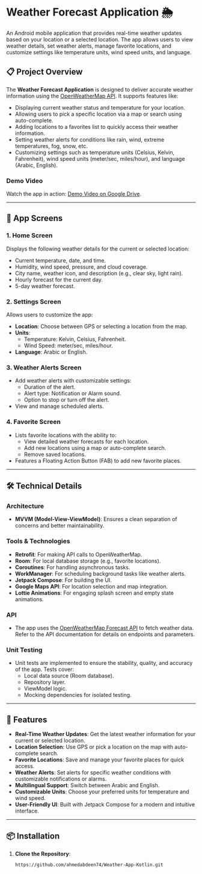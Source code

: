 # Weather Forecast Application 🌦️

An Android mobile application that provides real-time weather updates based on your location or a selected location. The app allows users to view weather details, set weather alerts, manage favorite locations, and customize settings like temperature units, wind speed units, and language.

## 📋 Project Overview

The **Weather Forecast Application** is designed to deliver accurate weather information using the [OpenWeatherMap API](https://openweathermap.org/api). It supports features like:

- Displaying current weather status and temperature for your location.
- Allowing users to pick a specific location via a map or search using auto-complete.
- Adding locations to a favorites list to quickly access their weather information.
- Setting weather alerts for conditions like rain, wind, extreme temperatures, fog, snow, etc.
- Customizing settings such as temperature units (Celsius, Kelvin, Fahrenheit), wind speed units (meter/sec, miles/hour), and language (Arabic, English).

### Demo Video
Watch the app in action: [Demo Video on Google Drive](https://drive.google.com/file/d/1-97vRFtzwuBhvp8Ufms00S3ofUBnM2K7/view?usp=sharing).

---

## 📱 App Screens

### 1. **Home Screen**
Displays the following weather details for the current or selected location:
- Current temperature, date, and time.
- Humidity, wind speed, pressure, and cloud coverage.
- City name, weather icon, and description (e.g., clear sky, light rain).
- Hourly forecast for the current day.
- 5-day weather forecast.

### 2. **Settings Screen**
Allows users to customize the app:
- **Location**: Choose between GPS or selecting a location from the map.
- **Units**:
  - Temperature: Kelvin, Celsius, Fahrenheit.
  - Wind Speed: meter/sec, miles/hour.
- **Language**: Arabic or English.

### 3. **Weather Alerts Screen**
- Add weather alerts with customizable settings:
  - Duration of the alert.
  - Alert type: Notification or Alarm sound.
  - Option to stop or turn off the alert.
- View and manage scheduled alerts.

### 4. **Favorite Screen**
- Lists favorite locations with the ability to:
  - View detailed weather forecasts for each location.
  - Add new locations using a map or auto-complete search.
  - Remove saved locations.
- Features a Floating Action Button (FAB) to add new favorite places.

---

## 🛠️ Technical Details

### Architecture
- **MVVM (Model-View-ViewModel)**: Ensures a clean separation of concerns and better maintainability.

### Tools & Technologies
- **Retrofit**: For making API calls to OpenWeatherMap.
- **Room**: For local database storage (e.g., favorite locations).
- **Coroutines**: For handling asynchronous tasks.
- **WorkManager**: For scheduling background tasks like weather alerts.
- **Jetpack Compose**: For building the UI.
- **Google Maps API**: For location selection and map integration.
- **Lottie Animations**: For engaging splash screen and empty state animations.

### API
- The app uses the [OpenWeatherMap Forecast API](https://openweathermap.org/api) to fetch weather data. Refer to the API documentation for details on endpoints and parameters.

### Unit Testing
- Unit tests are implemented to ensure the stability, quality, and accuracy of the app. Tests cover:
  - Local data source (Room database).
  - Repository layer.
  - ViewModel logic.
  - Mocking dependencies for isolated testing.

---

## 🚀 Features

- **Real-Time Weather Updates**: Get the latest weather information for your current or selected location.
- **Location Selection**: Use GPS or pick a location on the map with auto-complete search.
- **Favorite Locations**: Save and manage your favorite places for quick access.
- **Weather Alerts**: Set alerts for specific weather conditions with customizable notifications or alarms.
- **Multilingual Support**: Switch between Arabic and English.
- **Customizable Units**: Choose your preferred units for temperature and wind speed.
- **User-Friendly UI**: Built with Jetpack Compose for a modern and intuitive interface.

---

## 📦 Installation

1. **Clone the Repository**:
   ```bash
   https://github.com/ahmedabdeen74/Weather-App-Kotlin.git

